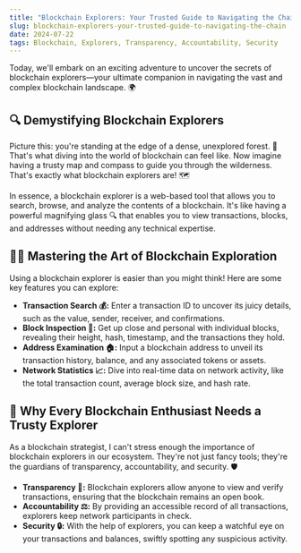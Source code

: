```yaml
---
title: "Blockchain Explorers: Your Trusted Guide to Navigating the Chain"
slug: blockchain-explorers-your-trusted-guide-to-navigating-the-chain
date: 2024-07-22
tags: Blockchain, Explorers, Transparency, Accountability, Security
---
```


Today, we'll embark on an exciting adventure to uncover the secrets of blockchain explorers—your ultimate companion in navigating the vast and complex blockchain landscape. 🌍

## 🔍 Demystifying Blockchain Explorers

Picture this: you're standing at the edge of a dense, unexplored forest. 🌳 That's what diving into the world of blockchain can feel like. Now imagine having a trusty map and compass to guide you through the wilderness. That's exactly what blockchain explorers are! 🗺️

In essence, a blockchain explorer is a web-based tool that allows you to search, browse, and analyze the contents of a blockchain. It's like having a powerful magnifying glass 🔍 that enables you to view transactions, blocks, and addresses without needing any technical expertise.

## 🕵️‍♂️ Mastering the Art of Blockchain Exploration

Using a blockchain explorer is easier than you might think! Here are some key features you can explore:

- **Transaction Search 💰:** Enter a transaction ID to uncover its juicy details, such as the value, sender, receiver, and confirmations.
- **Block Inspection 🧱:** Get up close and personal with individual blocks, revealing their height, hash, timestamp, and the transactions they hold.
- **Address Examination 🏠:** Input a blockchain address to unveil its transaction history, balance, and any associated tokens or assets.
- **Network Statistics 📈:** Dive into real-time data on network activity, like the total transaction count, average block size, and hash rate.

## 💎 Why Every Blockchain Enthusiast Needs a Trusty Explorer

As a blockchain strategist, I can't stress enough the importance of blockchain explorers in our ecosystem. They're not just fancy tools; they're the guardians of transparency, accountability, and security. 🛡️

- **Transparency 🌟:** Blockchain explorers allow anyone to view and verify transactions, ensuring that the blockchain remains an open book.
- **Accountability ⚖️:** By providing an accessible record of all transactions, explorers keep network participants in check.
- **Security 🔒:** With the help of explorers, you can keep a watchful eye on your transactions and balances, swiftly spotting any suspicious activity.